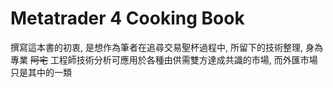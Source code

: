 # Metatrader 4 Cooking Book
撰寫這本書的初衷, 是想作為筆者在追尋交易聖杯過程中, 所留下的技術整理, 身為專業 ~~阿宅~~ 工程師技術分析可應用於各種由供需雙方達成共識的市場, 而外匯市場只是其中的一類
